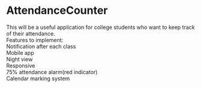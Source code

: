 # AttendanceCounter
This will be a useful application for college students who want to keep track of their attendance. <br>
Features to implement:<br>
Notification after each class<br>
Mobile app<br>
Night view<br>
Responsive<br>
75% attendance alarm(red indicator)<br>
Calendar marking system